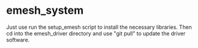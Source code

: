 # emesh_system
Just use run the setup_emesh script to install the necessary libraries.
Then cd into the emesh_driver directory and use "git pull" to update the driver software.
